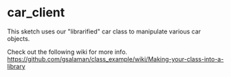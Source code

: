 # car_client
 
This sketch uses our "librarified" car class to manipulate various car objects.
 
Check out the following wiki for more info.
https://github.com/gsalaman/class_example/wiki/Making-your-class-into-a-library
 
